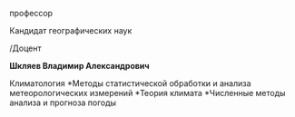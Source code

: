 профессор

Кандидат географических наук

/Доцент

**Шкляев Владимир Александрович**

Климатология
	*Методы статистической обработки и анализа метеорологических измерений
	*Теория климата
	*Численные методы анализа и прогноза погоды